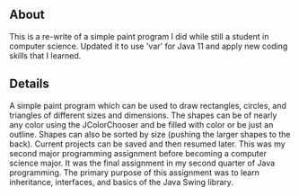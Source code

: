 
## About
This is a re-write of a simple paint program I did while still a student in computer science. Updated
it to use 'var' for Java 11 and apply new coding skills that I learned.


## Details
A simple paint program which can be used to draw rectangles, circles, and triangles of different sizes 
and dimensions. The shapes can be of nearly any color using the JColorChooser and be filled with color 
or be just an outline. Shapes can also be sorted by size (pushing the larger shapes to the back). 
Current projects can be saved and then resumed later. This was my second major programming assignment 
before becoming a computer science major. It was the final assignment in my second quarter of Java 
programming. The primary purpose of this assignment was to learn inheritance, interfaces, and basics 
of the Java Swing library. 